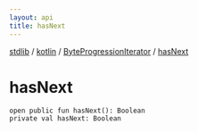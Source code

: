 ```yaml
---
layout: api
title: hasNext
---
```

[stdlib](../../index.md) / [kotlin](../index.md) / [ByteProgressionIterator](index.md) / [hasNext](hasNext.md)

# hasNext

```
open public fun hasNext(): Boolean
private val hasNext: Boolean
```
